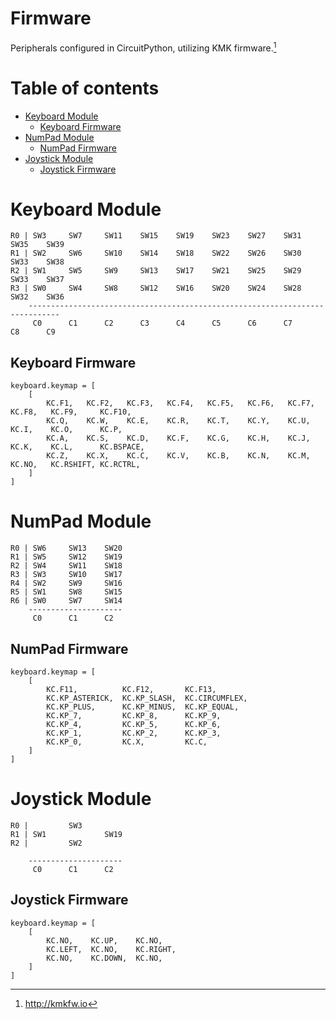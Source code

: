 # Firmware
Peripherals configured in CircuitPython, utilizing KMK firmware.[^1]

Table of contents
=================

<!--ts-->
   * [Keyboard Module](#Keyboard-Module)
      * [Keyboard Firmware](#Keyboard-Firmware)
   * [NumPad Module](#NumPad-Module)
      * [NumPad Firmware](#NumPad-Firmware)
   * [Joystick Module](#Joystick-Module)
      * [Joystick Firmware](#Joystick-Firmware)
<!--te-->


Keyboard Module
===============

```
R0 | SW3     SW7     SW11    SW15    SW19    SW23    SW27    SW31    SW35    SW39
R1 | SW2     SW6     SW10    SW14    SW18    SW22    SW26    SW30    SW33    SW38
R2 | SW1     SW5     SW9     SW13    SW17    SW21    SW25    SW29    SW33    SW37
R3 | SW0     SW4     SW8     SW12    SW16    SW20    SW24    SW28    SW32    SW36
    -----------------------------------------------------------------------------
     C0      C1      C2      C3      C4      C5      C6      C7      C8      C9
```
Keyboard Firmware
-----------------

```
keyboard.keymap = [
    [
        KC.F1,   KC.F2,   KC.F3,   KC.F4,   KC.F5,   KC.F6,   KC.F7,   KC.F8,   KC.F9,     KC.F10,
        KC.Q,    KC.W,    KC.E,    KC.R,    KC.T,    KC.Y,    KC.U,    KC.I,    KC.O,      KC.P,
        KC.A,    KC.S,    KC.D,    KC.F,    KC.G,    KC.H,    KC.J,    KC.K,    KC.L,      KC.BSPACE,
        KC.Z,    KC.X,    KC.C,    KC.V,    KC.B,    KC.N,    KC.M,    KC.NO,   KC.RSHIFT, KC.RCTRL,
    ]
]
```

NumPad Module
=============

```
R0 | SW6     SW13    SW20 
R1 | SW5     SW12    SW19
R2 | SW4     SW11    SW18
R3 | SW3     SW10    SW17
R4 | SW2     SW9     SW16
R5 | SW1     SW8     SW15
R6 | SW0     SW7     SW14
    ---------------------
     C0      C1      C2
```

NumPad Firmware
---------------

```
keyboard.keymap = [
    [
        KC.F11,          KC.F12,       KC.F13,   
        KC.KP_ASTERICK,  KC.KP_SLASH,  KC.CIRCUMFLEX,    
        KC.KP_PLUS,      KC.KP_MINUS,  KC.KP_EQUAL,    
        KC.KP_7,         KC.KP_8,      KC.KP_9, 
        KC.KP_4,         KC.KP_5,      KC.KP_6, 
        KC.KP_1,         KC.KP_2,      KC.KP_3, 
        KC.KP_0,         KC.X,         KC.C, 
    ]
]
```

Joystick Module
===============

```
R0 |         SW3   
R1 | SW1             SW19
R2 |         SW2    

    ---------------------
     C0      C1      C2
```

Joystick Firmware
-----------------

```
keyboard.keymap = [
    [
        KC.NO,    KC.UP,    KC.NO,
        KC.LEFT,  KC.NO,    KC.RIGHT, 
        KC.NO,    KC.DOWN,  KC.NO, 
    ]
]
```

[^1]: http://kmkfw.io
